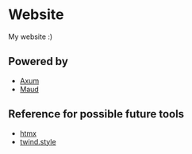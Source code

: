 # Website

My website :)

## Powered by

- [Axum](https://github.com/tokio-rs/axum)
- [Maud](https://maud.lambda.xyz/)

## Reference for possible future tools

- [htmx](https://htmx.org/)
- [twind.style](https://twind.style/)
